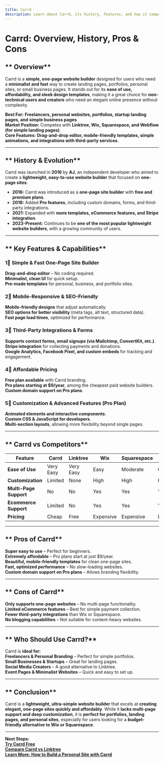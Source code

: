 ```yaml
---
title: Carrd  
description: Learn about Carrd, its history, features, and how it compares to other website builders.  
---
```


# **Carrd: Overview, History, Pros & Cons**  

## ** Overview**  
Carrd is a **simple, one-page website builder** designed for users who need a **minimalist and fast** way to create landing pages, portfolios, personal sites, or small business pages. It stands out for its **ease of use, affordability, and sleek design templates**, making it a great choice for **non-technical users and creators** who need an elegant online presence without complexity.  

 **Best For:** **Freelancers, personal websites, portfolios, startup landing pages, and simple business pages**.  
 **Market Position:** Competes with **Linktree, Wix, Squarespace, and Webflow (for simple landing pages)**.  
 **Core Features:** **Drag-and-drop editor, mobile-friendly templates, simple animations, and integrations with third-party services**.  

---

## ** History & Evolution**  
Carrd was launched in **2016** by **AJ**, an independent developer who aimed to create a **lightweight, easy-to-use website builder** that focused on **one-page sites**.  

- **2016:** Carrd was introduced as a **one-page site builder** with **free and premium plans**.  
- **2018:** Added **Pro features**, including custom domains, forms, and third-party integrations.  
- **2021:** Expanded with **more templates, eCommerce features, and Stripe integration**.  
- **2023-Present:** Continues to be **one of the most popular lightweight website builders**, with a growing community of users.  

---

## ** Key Features & Capabilities**  

### **1⃣ Simple & Fast One-Page Site Builder**  
 **Drag-and-drop editor** – No coding required.  
 **Minimalist, clean UI** for quick setup.  
 **Pre-made templates** for personal, business, and portfolio sites.  

### **2⃣ Mobile-Responsive & SEO-Friendly**  
 **Mobile-friendly designs** that adjust automatically.  
 **SEO options for better visibility** (meta tags, alt text, structured data).  
 **Fast page load times**, optimized for performance.  

### **3⃣ Third-Party Integrations & Forms**  
 **Supports contact forms, email signups (via Mailchimp, ConvertKit, etc.)**.  
 **Stripe integration** for collecting payments and donations.  
 **Google Analytics, Facebook Pixel, and custom embeds** for tracking and engagement.  

### **4⃣ Affordable Pricing**  
 **Free plan available** with Carrd branding.  
 **Pro plans starting at $9/year**, among the cheapest paid website builders.  
 **Custom domain support on Pro plans**.  

### **5⃣ Customization & Advanced Features (Pro Plan)**  
 **Animated elements and interactive components**.  
 **Custom CSS & JavaScript for developers**.  
 **Multi-section layouts**, allowing more flexibility beyond single pages.  

---

## ** Carrd vs Competitors**  

| Feature                  | Carrd      | Linktree  | Wix         | Squarespace | Webflow     |
|--------------------------|-----------|-----------|------------|-------------|-------------|
| **Ease of Use**          |  Very Easy |  Very Easy |  Easy   |  Moderate |  Complex |
| **Customization**        |  Limited  |  None    |  High   |  High    |  High    |
| **Multi-Page Support**   |  No      |  No     |  Yes    |  Yes     |  Yes     |
| **Ecommerce Support**    |  Limited  |  No     |  Yes    |  Yes     |  Yes     |
| **Pricing**              |  Cheap   |  Free   |  Expensive |  Expensive |  Expensive |

---

## ** Pros of Carrd**  
 **Super easy to use** – Perfect for beginners.  
 **Extremely affordable** – Pro plans start at just $9/year.  
 **Beautiful, mobile-friendly templates** for clean one-page sites.  
 **Fast, optimized performance** – No slow-loading websites.  
 **Custom domain support on Pro plans** – Allows branding flexibility.  

---

## ** Cons of Carrd**  
 **Only supports one-page websites** – No multi-page functionality.  
 **Limited eCommerce features** – Best for simple payment collection.  
 **Fewer third-party integrations** than Wix or Squarespace.  
 **No blogging capabilities** – Not suitable for content-heavy websites.  

---

## ** Who Should Use Carrd?**  
Carrd is **ideal for:**  
 **Freelancers & Personal Branding** – Perfect for simple portfolios.  
 **Small Businesses & Startups** – Great for landing pages.  
 **Social Media Creators** – A good alternative to Linktree.  
 **Event Pages & Minimalist Websites** – Quick and easy to set up.  

---

## ** Conclusion**  
Carrd is a **lightweight, ultra-simple website builder** that excels at **creating elegant, one-page sites quickly and affordably**. While it **lacks multi-page support and deep customization**, it is **perfect for portfolios, landing pages, and personal sites**, especially for users looking for a **budget-friendly alternative to Wix or Squarespace**.  

---

 **Next Steps:**  
 **[Try Carrd Free](https://carrd.co/)**  
 **[Compare Carrd vs Linktree](#)**  
 **[Learn More: How to Build a Personal Site with Carrd](#)**  

